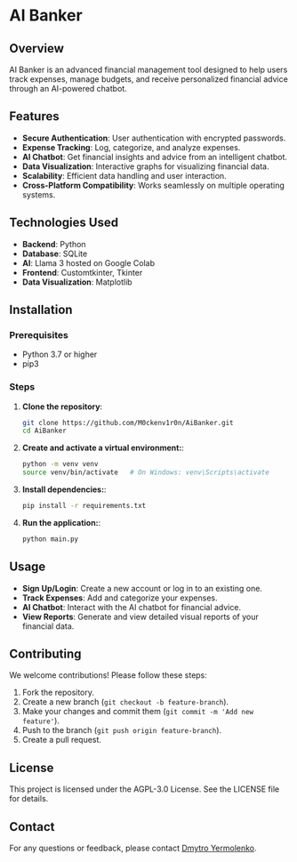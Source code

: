 # AI Banker

## Overview

AI Banker is an advanced financial management tool designed to help users track expenses, manage budgets, and receive personalized financial advice through an AI-powered chatbot.

## Features

- **Secure Authentication**: User authentication with encrypted passwords.
- **Expense Tracking**: Log, categorize, and analyze expenses.
- **AI Chatbot**: Get financial insights and advice from an intelligent chatbot.
- **Data Visualization**: Interactive graphs for visualizing financial data.
- **Scalability**: Efficient data handling and user interaction.
- **Cross-Platform Compatibility**: Works seamlessly on multiple operating systems.

## Technologies Used

- **Backend**: Python
- **Database**: SQLite
- **AI**: Llama 3 hosted on Google Colab
- **Frontend**: Customtkinter, Tkinter
- **Data Visualization**: Matplotlib

## Installation

### Prerequisites

- Python 3.7 or higher
- pip3

### Steps

1. **Clone the repository**:
   ```bash
   git clone https://github.com/M0ckenv1r0n/AiBanker.git
   cd AiBanker

2. **Create and activate a virtual environment:**:
   ```bash
   python -m venv venv
   source venv/bin/activate   # On Windows: venv\Scripts\activate

3. **Install dependencies:**:
   ```bash
   pip install -r requirements.txt

4. **Run the application:**:
   ```bash
   python main.py

## Usage

- **Sign Up/Login**: Create a new account or log in to an existing one.
- **Track Expenses**: Add and categorize your expenses.
- **AI Chatbot**: Interact with the AI chatbot for financial advice.
- **View Reports**: Generate and view detailed visual reports of your financial data.

## Contributing

We welcome contributions! Please follow these steps:

1. Fork the repository.
2. Create a new branch (`git checkout -b feature-branch`).
3. Make your changes and commit them (`git commit -m 'Add new feature'`).
4. Push to the branch (`git push origin feature-branch`).
5. Create a pull request.

## License

This project is licensed under the AGPL-3.0 License. See the LICENSE file for details.

## Contact

For any questions or feedback, please contact [Dmytro Yermolenko](mailto:contact@dmytro-yermolenko.com).



